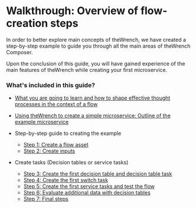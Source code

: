 # Walkthrough: Overview of flow-creation steps

In order to better explore main concepts of theWrench, we have created a step-by-step example to guide you through all the main areas of theWrench Composer.

Upon the conclusion of this guide, you will have gained experience of the main features of theWrench while creating your first microservice.

### What's included in this guide?

* [What you are going to learn and how to shape effective thought processes in the context of a flow](https://docs.thewrench.io/guide/learn/)  
* [Using theWrench to create a simple microservice: Outline of the example microservice](https://docs.thewrench.io/guide/outline/)
* Step-by-step guide to creating the example
  * [Step 1: Create a flow asset](https://docs.thewrench.io/guide/create-asset/)
  * [Step 2: Create inputs](https://docs.thewrench.io/guide/create-inputs/)

* Create tasks (Decision tables or service tasks)

  * [Step 3: Create the first decision table and decision table task](https://docs.thewrench.io/guide/create-dt/)
  * [Step 4: Create the first switch task](https://docs.thewrench.io/guide/create-switch/)
  * [Step 5: Create the first service tasks and test the flow](https://docs.thewrench.io/guide/create-service-tasks/)
  * [Step 6: Evaluate additional data with decision tables](https://docs.thewrench.io/guide/evaluate-add-data/)
  * [Step 7: Final steps](https://docs.thewrench.io/guide/final-steps/)
